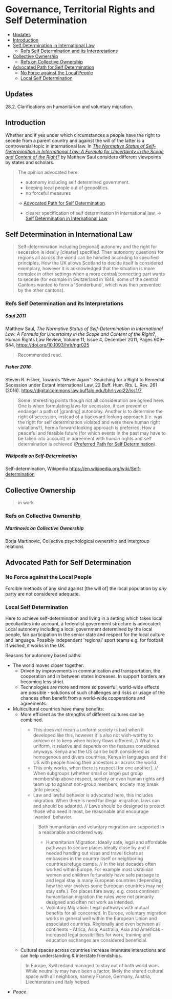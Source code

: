 
# Governance, Territorial Rights and Self Determination

* [Updates](#updates)
* [Introduction](#introduction)
* [Self Determination in International Law](#self-determination-in-international-law)
  * [Refs Self Determination and its Interpretations](#refs-self-determination-and-its-interpretations)
* [Collective Ownership](#collective-ownership)
  * [Refs on Collective Ownership](#refs-on-collective-ownership)
* [Advocated Path for Self Determination](#advocated-path-for-self-determination)
  * [No Force against the Local People](#no-force-against-the-local-people)
  * [Local Self Determination](#local-self-determination)

## Updates
28.2. Clarifications on humanitarian and voluntary migration.


## Introduction
Whether and if yes under which circumstances a people have the right to secede from a parent country and against the will of the latter is a controversial topic in international law. In  [*The Normative Status of Self-Determination in International Law: A Formula for Uncertainty in the Scope and Content of the Right?*](#saul-2011) by Matthew Saul considers different viewpoints by states and scholars.

> The opinion advocated here:
> * autonomy including self determined government.
> * keeping local people out of geopolitics.
> * no forceful measures
> 
> -> [Advocated Path for Self Determination](#advocated-path-for-self-determination).
>
> * clearer specification of self determination in international law. -> [Self Determination in International Law](#self-determination-in-international-law)




## Self Determination in International Law

> Self-determination including [regional] autonomy and the right for secession is ideally [clearer] specified. Then autonomy questions for regions all across the world can be handled according to specified principles. How the UK allows Scotland to decide itself is considered exemplary, however it is acknowledged that the situation is more complex in other settings when a more central/connecting part wants to secede (for example in Switzerland in 1848, some of the central Cantons wanted to form a 'Sonderbund', which was then prevented by the other cantons).

### Refs Self Determination and its Interpretations
##### Saul 2011
Matthew Saul, *The Normative Status of Self-Determination in International Law: A Formula for Uncertainty in the Scope and Content of the Right?*, Human Rights Law Review, Volume 11, Issue 4, December 2011, Pages 609–644, <https://doi.org/10.1093/hrlr/ngr025>

> Recommended read.

##### Fisher 2016
Steven R. Fisher, Towards "Never Again": Searching for a Right to Remedial Secession under Extant International Law, 22 Buff. Hum. Rts. L. Rev. 261 (2016).
<https://digitalcommons.law.buffalo.edu/bhrlr/vol22/iss1/7>

> Some interesting points though not all consideration are agreed here. One is when formulating laws for secession, it can prevent or endanger a path of [granting] autonomy. Another is to determine the right of secession, instead of a backward looking approach (i.e. was the right for self determination violated and were there human right violations?), here a forward looking approach is preferred: How a peaceful and feasible future (for which events in the past may have to be taken into account) in agreement with human rights and self determination is achieved ([Preferred Path for Self Determination](#advocated-path-for-self-determination)).

##### Wikipedia on Self-Determination
Self-determination, Wikipedia <https://en.wikipedia.org/wiki/Self-determination>



## Collective Ownership
> in work
### Refs on Collective Ownership
##### Martinovic on Collective Ownership
Borja Martinovic, Collective psychological ownership and intergroup relations


<!--
## Case Consideration
-->



## Advocated Path for Self Determination

### No Force against the Local People
Forcible methods of any kind against [the will of] the local population by *any* party are not considered adequate.

### Local Self Determination
Here to achieve self-determination and living in a setting which takes local peculiarities into account, a federalist government structure is advocated: Local autonomy including a local government determined by the local people, fair participation in the senior state and respect for the local culture and language. Possibly independent 'regional' sport teams e.g. for football if wished, it works in the UK.

Reasons for autonomy based paths: 
* The world moves closer together:
  * Driven by improvements in communication and transportation, the cooperation and in between states increases. In support borders are becoming less strict. 
  * Technologies are more and more so powerful, world-wide effects are possible - solutions of such challenges and risks or usage of the chances often benefit from a world-wide cooperations and agreements.
* Multicultural countries have many benefits:
   * More efficient as the strengths of different cultures can be combined.
    > * This does *not* mean a uniform society is bad when it developed like this, however it is also not wish-worthy to achieve or to keep when history flows different. // What is a uniform, is relative and depends on the features considered anyways. Kenya and the US can be both considered as homogenous and divers countries, Kenya in languages and the US with people having their ancestors all across the world. <!--Once artificial life is alive or aliens turn up, what is considered divers likely changes.-->
    > * This only works, when there is respect [for one another]. // When subgroups (whether small or large) put group membership above respect, society or even human rights and team up to against non-group members, society may break [into pieces].
    > * Law and lawful behavior is advocated here, this includes migration. When there is need for illegal migration, laws can and should be adapted. // Laws should be designed to protect those who need it most, be reasonable and encourage 'wanted' behavior.
    >> Both humanitarian and voluntary migration are supported in a reasonable and ordered way. 
    >> * Humanitarian Migration: Ideally safe, legal and affordable pathways to secure places ideally close by and if needed handing out visas and travel tickets at embassies in the country itself or neighboring countries/refuge camps. // In the last decades often worked within Europe. For example most Ukrainian women and children fortunately have safe passage to and legal stay in many European countries (depending how the war evolves some European countries may not stay safe.). For places fare away, e.g. cross continent humanitarian migration the rules were not primarily designed and often not work as intended.
    >> * Voluntary Migration: Legal pathways with mutual benefits for all concerned. In Europe, voluntary migration works in general well within the European Union and associated countries. Regionally and even between all continents - Africa, Asia, Australia, Asia and Americas - increased legal possibilities for work, training and education exchanges are considered beneficial.
   * Cultural spaces across countries increase interstate interactions and can help understanding & interstate friendships.
    > In Europe, Switzerland managed to stay out of both world wars. While neutrality may have been a factor, likely the shared cultural space with all neighbors, namely France, Germany, Austria, Liechtenstein and Italy helped.
* *Peace.*



